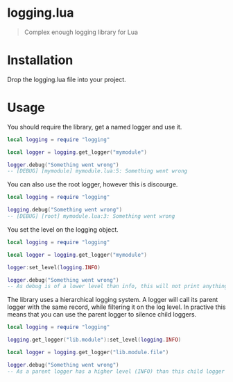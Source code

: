 # logging.lua
> Complex enough logging library for Lua


# Installation
Drop the logging.lua file into your project.

# Usage
You should require the library, get a named logger and use it.
```lua
local logging = require "logging"

local logger = logging.get_logger("mymodule")

logger.debug("Something went wrong")
-- [DEBUG] [mymodule] mymodule.lua:5: Something went wrong
````

You can also use the root logger, however this is discourge.
```lua
local logging = require "logging"

logging.debug("Something went wrong")
-- [DEBUG] [root] mymodule.lua:3: Something went wrong
````

You set the level on the logging object.

```lua
local logging = require "logging"

local logger = logging.get_logger("mymodule")

logger:set_level(logging.INFO)

logger.debug("Something went wrong")
-- As debug is of a lower level than info, this will not print anything.
````


The library uses a hierarchical logging system. A logger will call its parent logger with the same record, while filtering it on the log level. In practive this means that you can use the parent logger to silence child loggers.
```lua
local logging = require "logging"

logging.get_logger("lib.module"):set_level(logging.INFO)

local logger = logging.get_logger("lib.module.file")

logger.debug("Something went wrong")
-- As a parent logger has a higher level (INFO) than this child logger is using (DEBUG) this will not print anything.
````
